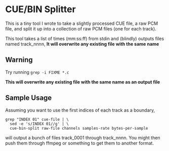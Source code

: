 CUE/BIN Splitter
================
This is a tiny tool I wrote to take a slightly processed CUE file, a raw PCM file, and split it up
into a collection of raw PCM files (one for each track).

This tool takes a list of times (mm:ss:ff) from stdin and (blindly) outputs files named track_nnnn,
**It will overwrite any existing file with the same name**


Warning
-------
Try running `grep -i FIXME *.c`

**This will overwrite any existing file with the same name as an output file**


Sample Usage
------------
Assuming you want to use the first indices of each track as a boundary,

	grep "INDEX 01" cue-file | \
	  sed -e 's/INDEX 01//g' | \
	  cue-bin-split raw-file channels samples-rate bytes-per-sample

will output a bunch of files track_0001 through track_nnnn.
You might then push them through ffmpeg or something to get them to another format.
